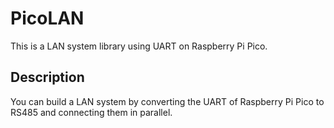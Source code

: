 # PicoLAN
This is a LAN system library using UART on Raspberry Pi Pico.

## Description
You can build a LAN system by converting the UART of Raspberry Pi Pico to RS485 and connecting them in parallel.
